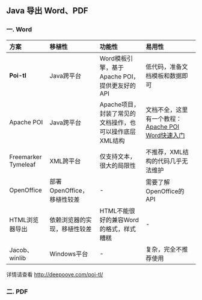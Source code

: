 ## Java 导出 Word、PDF

### 一. Word

| 方案           | 移植性                       | 功能性                                                  | 易用性                                                       |
| :------------- | :--------------------------- | :------------------------------------------------------ | :----------------------------------------------------------- |
| **Poi-tl**     | Java跨平台                   | Word模板引擎，基于Apache POI，提供更友好的API           | 低代码，准备文档模板和数据即可                               |
| Apache POI     | Java跨平台                   | Apache项目，封装了常见的文档操作，也可以操作底层XML结构 | 文档不全，这里有一个教程：[Apache POI Word快速入门](http://deepoove.com/poi-tl/apache-poi-guide.html) |
| Freemarker<br>Tymeleaf | XML跨平台                    | 仅支持文本，很大的局限性                                | 不推荐，XML结构的代码几乎无法维护                            |
| OpenOffice     | 部署OpenOffice，移植性较差   | -                                                       | 需要了解OpenOffice的API                                      |
| HTML浏览器导出 | 依赖浏览器的实现，移植性较差 | HTML不能很好的兼容Word的格式，样式糟糕                  | -                                                            |
| Jacob、winlib  | Windows平台                  | -                                                       | 复杂，完全不推荐使用                                         |

详情请查看 http://deepoove.com/poi-tl/

### 二. PDF